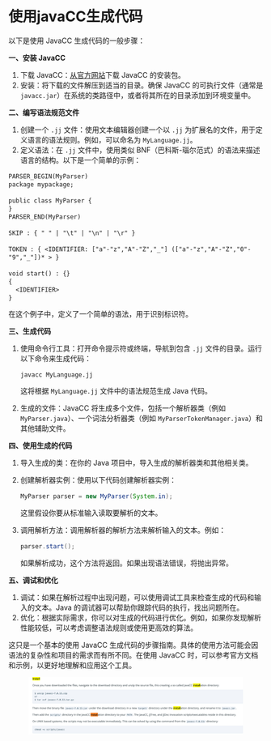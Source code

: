 # 使用javaCC生成代码

以下是使用 JavaCC 生成代码的一般步骤：

**一、安装 JavaCC**

1. 下载 JavaCC：[从官方网站](https://javacc.github.io/javacc/)下载 JavaCC 的安装包。
2. 安装：将下载的文件解压到适当的目录。确保 JavaCC 的可执行文件（通常是 `javacc.jar`）在系统的类路径中，或者将其所在的目录添加到环境变量中。

**二、编写语法规范文件**

1. 创建一个 `.jj` 文件：使用文本编辑器创建一个以 `.jj` 为扩展名的文件，用于定义语言的语法规则。例如，可以命名为 `MyLanguage.jj`。
2. 定义语法：在 `.jj` 文件中，使用类似 BNF（巴科斯-瑙尔范式）的语法来描述语言的结构。以下是一个简单的示例：

```
PARSER_BEGIN(MyParser)
package mypackage;

public class MyParser {
}
PARSER_END(MyParser)

SKIP : { " " | "\t" | "\n" | "\r" }

TOKEN : { <IDENTIFIER: ["a"-"z","A"-"Z","_"] (["a"-"z","A"-"Z","0"-"9","_"])* > }

void start() : {}
{
  <IDENTIFIER>
}
```

在这个例子中，定义了一个简单的语法，用于识别标识符。

**三、生成代码**

1.  使用命令行工具：打开命令提示符或终端，导航到包含 `.jj` 文件的目录。运行以下命令来生成代码：

    ```
    javacc MyLanguage.jj
    ```

    这将根据 `MyLanguage.jj` 文件中的语法规范生成 Java 代码。
2. 生成的文件：JavaCC 将生成多个文件，包括一个解析器类（例如 `MyParser.java`）、一个词法分析器类（例如 `MyParserTokenManager.java`）和其他辅助文件。

**四、使用生成的代码**

1. 导入生成的类：在你的 Java 项目中，导入生成的解析器类和其他相关类。
2.  创建解析器实例：使用以下代码创建解析器实例：

    ```java
    MyParser parser = new MyParser(System.in);
    ```

    这里假设你要从标准输入读取要解析的文本。
3.  调用解析方法：调用解析器的解析方法来解析输入的文本。例如：

    ```java
    parser.start();
    ```

    如果解析成功，这个方法将返回。如果出现语法错误，将抛出异常。

**五、调试和优化**

1. 调试：如果在解析过程中出现问题，可以使用调试工具来检查生成的代码和输入的文本。Java 的调试器可以帮助你跟踪代码的执行，找出问题所在。
2. 优化：根据实际需求，你可以对生成的代码进行优化。例如，如果你发现解析性能较低，可以考虑调整语法规则或使用更高效的算法。

这只是一个基本的使用 JavaCC 生成代码的步骤指南。具体的使用方法可能会因语法的复杂性和项目的需求而有所不同。在使用 JavaCC 时，可以参考官方文档和示例，以更好地理解和应用这个工具。



<figure><img src="../../.gitbook/assets/image.png" alt=""><figcaption></figcaption></figure>
